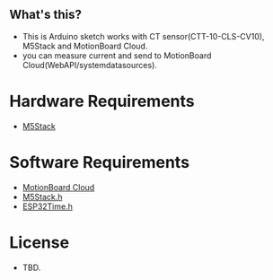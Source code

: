 What's this?
--------------

* This is Arduino sketch works with CT sensor(CTT-10-CLS-CV10), M5Stack and MotionBoard Cloud.  
* you can measure current and send to MotionBoard Cloud(WebAPI/systemdatasources).


Hardware Requirements
=============

* [M5Stack](http://m5stack.com/)

Software Requirements
==========

* [MotionBoard Cloud](http://www.wingarc.com/en/products/motionboard.html)
* [M5Stack.h](https://github.com/m5stack/M5Stack)
* [ESP32Time.h](https://github.com/kerikun11/ESP32Time)

License
==========
* TBD.
